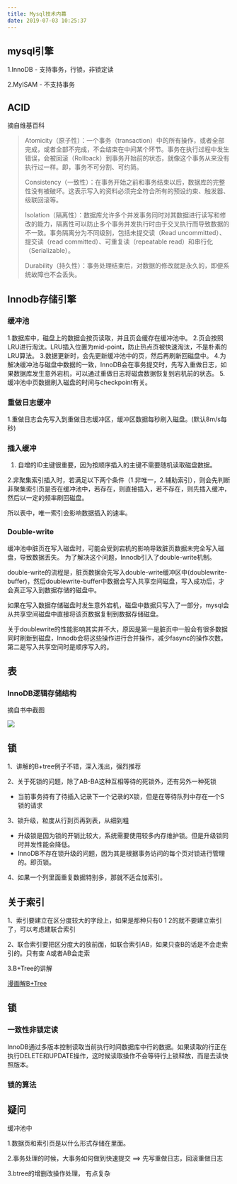 ```yaml
---
title: Mysql技术内幕
date: 2019-07-03 10:25:37
---
```


## mysql引擎

1.InnoDB - 支持事务，行锁，非锁定读

2.MyISAM - 不支持事务

## ACID

摘自维基百科

>Atomicity（原子性）：一个事务（transaction）中的所有操作，或者全部完成，或者全部不完成，不会结束在中间某个环节。事务在执行过程中发生错误，会被回滚（Rollback）到事务开始前的状态，就像这个事务从来没有执行过一样。即，事务不可分割、可约简。
>
>Consistency（一致性）：在事务开始之前和事务结束以后，数据库的完整性没有被破坏。这表示写入的资料必须完全符合所有的预设约束、触发器、级联回滚等。
>
>Isolation（隔离性）：数据库允许多个并发事务同时对其数据进行读写和修改的能力，隔离性可以防止多个事务并发执行时由于交叉执行而导致数据的不一致。事务隔离分为不同级别，包括未提交读（Read uncommitted）、提交读（read committed）、可重复读（repeatable read）和串行化（Serializable）。
>
>Durability（持久性）：事务处理结束后，对数据的修改就是永久的，即便系统故障也不会丢失。

## Innodb存储引擎

### 缓冲池

1.数据库中，磁盘上的数据会按页读取，并且页会缓存在缓冲池中。
2.页会按照LRU进行淘汰。LRU插入位置为mid-point，防止热点页被快速淘汰，不是朴素的LRU算法。
3.数据更新时，会先更新缓冲池中的页，然后再刷新回磁盘中。
4.为解决缓冲池与磁盘中数据的一致，InnoDB会在事务提交时，先写入重做日志，如果数据库发生意外宕机，可以通过重做日志将磁盘数据恢复到宕机前的状态。
5.缓冲池中页数据刷入磁盘的时间与checkpoint有关。

### 重做日志缓冲

1.重做日志会先写入到重做日志缓冲区，缓冲区数据每秒刷入磁盘。(默认8m/s每秒)

### 插入缓冲

1. 自增的ID主键很重要，因为按顺序插入的主键不需要随机读取磁盘数据。

2.非聚集索引插入时，若满足以下两个条件（1.非唯一，2.辅助索引），则会先判断非聚集索引页是否在缓冲池中，若存在，则直接插入，若不存在，则先插入缓冲，然后以一定的频率刷回磁盘。

所以表中，唯一索引会影响数据插入的速率。

### Double-write

缓冲池中脏页在写入磁盘时，可能会受到宕机的影响导致脏页数据未完全写入磁盘，导致数据丢失。
为了解决这个问题，Innodb引入了double-write机制。

double-write的流程是，脏页数据会先写入double-write缓冲区中(doublewrite-buffer)，然后doublewrite-buffer中数据会写入共享空间磁盘，写入成功后，才会真正写入到数据存储的磁盘中。

如果在写入数据存储磁盘时发生意外宕机，磁盘中数据只写入了一部分，mysql会从共享空间磁盘中直接将该页数据复制到数据存储磁盘。

关于doublewrite的性能影响其实并不大，原因是第一是脏页中一般会有很多数据同时刷新到磁盘，Innodb会将这些操作进行合并操作，减少fasync的操作次数。第二是写入共享空间时是顺序写入的。

## 表

### InnoDB逻辑存储结构

摘自书中截图

![](https://ws1.sinaimg.cn/large/005H7Wvygy1g4vsbs0t58j31640sck32.jpg)

## 锁

1、讲解的B+tree例子不错，深入浅出，强烈推荐

2、关于死锁的问题，除了AB-BA这种互相等待的死锁外，还有另外一种死锁

* 当前事务持有了待插入记录下一个记录的X锁，但是在等待队列中存在一个S锁的请求

3、锁升级，粒度从行到页再到表，从细到粗

* 升级锁是因为锁的开销比较大，系统需要使用较多内存维护锁。但是升级锁同时并发性能会降低。
* InnoDB不存在锁升级的问题，因为其是根据事务访问的每个页对锁进行管理的。即页锁。

4、如果一个列里面重复数据特别多，那就不适合加索引。

## 关于索引

1、索引要建立在区分度较大的字段上，如果是那种只有0 1 2的就不要建立索引了，可以考虑建联合索引

2、联合索引要把区分度大的放前面，如联合索引AB，如果只查B的话是不会走索引的。只有查 A或者AB会走索

3.B+Tree的讲解

[漫画解B+Tree](https://blog.csdn.net/qq_26222859/article/details/80631121)

## 锁

### 一致性非锁定读

InnoDB通过多版本控制读取当前执行时间数据库中行的数据。如果读取的行正在执行DELETE和UPDATE操作，这时候读取操作不会等待行上锁释放，而是去读快照版本。

### 锁的算法


## 疑问

缓冲池中

1.数据页和索引页是以什么形式存储在里面。

2.事务处理的时候，大事务如何做到快速提交 ==> 先写重做日志，回滚重做日志

3.btree的增删改操作处理， 有点复杂

